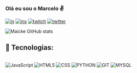 ### Olá eu sou o Marcelo ✌

[![in](https://img.shields.io/badge/LinkedIn-0077B5?style=for-the-badge&logo=linkedin&logoColor=white)](https://www.linkedin.com/in/marcelo-santiago-in/)
[![ins](https://img.shields.io/badge/Instagram-E4405F?style=for-the-badge&logo=instagram&logoColor=white)](https://www.instagram.com/mrmaicke/)
[![twitch](https://img.shields.io/badge/Twitch-9146FF?style=for-the-badge&logo=twitch&logoColor=white)](https://www.twitch.tv/mrmaicke_)
[![twitter](https://img.shields.io/badge/Twitter-1DA1F2?style=for-the-badge&logo=twitter&logoColor=white)](https://twitter.com/MrMaicke_)


![Maicke GitHub stats](https://github-readme-stats.vercel.app/api?username=mrmaicke&show_icons=true&theme=radical)

## 🔧 Tecnologias:

<div style="display: inline_block"><br/>
    <img alt=JavaScript src="https://img.shields.io/badge/JavaScript-323330?style=for-the-badge&logo=javascript&logoColor=F7DF1E">
    <img alt=HTML5 src="https://img.shields.io/badge/HTML5-E34F26?style=for-the-badge&logo=html5&logoColor=white">
    <img alt=CSS src="https://img.shields.io/badge/CSS-239120?&style=for-the-badge&logo=css3&logoColor=white">
    <img alt=PYTHON src="https://img.shields.io/badge/Python-14354C?style=for-the-badge&logo=python&logoColor=white">
    <img alt=GIT src="https://img.shields.io/badge/GIT-E44C30?style=for-the-badge&logo=git&logoColor=white">
    <img alt=MYSQL src="https://img.shields.io/badge/MySQL-005C84?style=for-the-badge&logo=mysql&logoColor=white">
</div>

